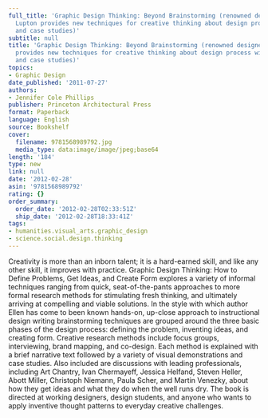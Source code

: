```yaml
---
full_title: 'Graphic Design Thinking: Beyond Brainstorming (renowned designer Ellen
  Lupton provides new techniques for creative thinking about design process with examples
  and case studies)'
subtitle: null
title: 'Graphic Design Thinking: Beyond Brainstorming (renowned designer Ellen Lupton
  provides new techniques for creative thinking about design process with examples
  and case studies)'
topics:
- Graphic Design
date_published: '2011-07-27'
authors:
- Jennifer Cole Phillips
publisher: Princeton Architectural Press
format: Paperback
language: English
source: Bookshelf
cover:
  filename: 9781568989792.jpg
  media_type: data:image/image/jpeg;base64
length: '184'
type: new
link: null
date: '2012-02-28'
asin: '9781568989792'
rating: {}
order_summary:
  order_date: '2012-02-28T02:33:51Z'
  ship_date: '2012-02-28T18:33:41Z'
tags:
- humanities.visual_arts.graphic_design
- science.social.design.thinking
---
```

Creativity is more than an inborn talent; it is a hard-earned skill, and like any other skill, it improves with practice. Graphic Design Thinking: How to Define Problems, Get Ideas, and Create Form explores a variety of informal techniques ranging from quick, seat-of-the-pants approaches to more formal research methods for stimulating fresh thinking, and ultimately arriving at compelling and viable solutions. In the style with which author Ellen has come to been known hands-on, up-close approach to instructional design writing brainstorming techniques are grouped around the three basic phases of the design process: defining the problem, inventing ideas, and creating form. Creative research methods include focus groups, interviewing, brand mapping, and co-design. Each method is explained with a brief narrative text followed by a variety of visual demonstrations and case studies. Also included are discussions with leading professionals, including Art Chantry, Ivan Chermayeff, Jessica Helfand, Steven Heller, Abott Miller, Christoph Niemann, Paula Scher, and Martin Venezky, about how they get ideas and what they do when the well runs dry. The book is directed at working designers, design students, and anyone who wants to apply inventive thought patterns to everyday creative challenges.
